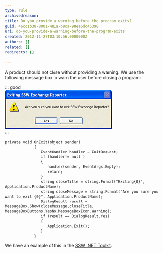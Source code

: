 ```yaml
---
type: rule
archivedreason: 
title: Do you provide a warning before the program exits?
guid: 46cc1b38-8001-481a-b8ca-98ea6dc45398
uri: do-you-provide-a-warning-before-the-program-exits
created: 2012-11-27T03:10:56.0000000Z
authors: []
related: []
redirects: []

---
```


A product should not close without providing a warning. We use the following message box to warn the user before closing a program:

<!--endintro-->


::: good  
![Figure: Good Example - Standard warning before a program exits](../../assets/CloseWarning.gif)  
:::


```
private void OnExit(object sender) 
             { 
                EventHandler handler = ExitRequest; 
                if (handler!= null ) 
                { 
                   handler(sender, EventArgs.Empty);
                   return;
                } 
                string closeTitle = string.Format("Exiting{0}", Application.ProductName);
                string closeMessage = string.Format("Are you sure you want to exit {0}", Application.ProductName);
                DialogResult result = MessageBox.Show(closeMessage,closeTitle, MessageBoxButtons.YesNo,MessageBoxIcon.Warning);
                if (result == DialogResult.Yes)
                { 
                   Application.Exit();
                } 
             }
```


We have an example of this in the [SSW .NET Toolkit](http://www.ssw.com.au/ssw/NETToolkit/).
